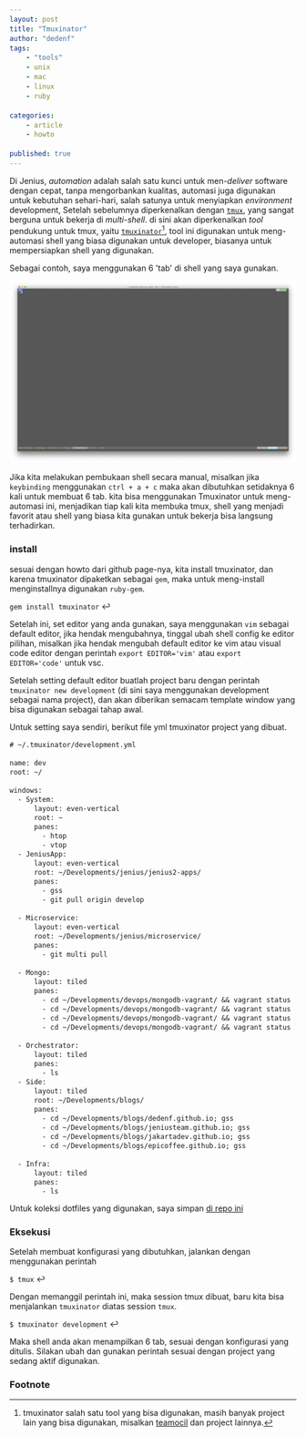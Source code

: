```yaml
---
layout: post
title: "Tmuxinator"
author: "dedenf"
tags:
    - "tools"
    - unix
    - mac
    - linux
    - ruby

categories: 
    - article
    - howto

published: true
---
```


Di Jenius, _automation_ adalah salah satu kunci untuk men-*deliver* software dengan cepat, tanpa mengorbankan kualitas, automasi juga digunakan untuk kebutuhan sehari-hari, salah satunya untuk menyiapkan _environment_ development, Setelah sebelumnya diperkenalkan dengan [`tmux`](https://jenius.tech/2018/01/30/pengenalan-tmux/), yang sangat berguna untuk bekerja di _multi-shell_. di sini akan diperkenalkan _tool_ pendukung untuk tmux, yaitu [`tmuxinator`](https://github.com/tmuxinator/tmuxinator)[^1], tool ini digunakan untuk meng-automasi shell yang biasa digunakan untuk developer, biasanya untuk mempersiapkan shell yang digunakan.

<!-- more -->

Sebagai contoh, saya menggunakan 6 'tab' di shell yang saya gunakan.

![shell](/images/posts/tmuxinator/tmuxinator.jpg)

Jika kita melakukan pembukaan shell secara manual, misalkan jika `keybinding` menggunakan `ctrl + a + c` maka akan dibutuhkan setidaknya 6 kali untuk membuat 6 tab. kita bisa menggunakan Tmuxinator untuk meng-automasi ini, menjadikan tiap kali kita membuka tmux, shell yang menjadi favorit atau shell yang biasa kita gunakan untuk bekerja bisa langsung terhadirkan.

### install
sesuai dengan howto dari github page-nya, kita install tmuxinator, dan karena tmuxinator dipaketkan sebagai `gem`, maka untuk meng-install menginstallnya digunakan `ruby-gem`.

`gem install tmuxinator` ↩

Setelah ini, set editor yang anda gunakan, saya menggunakan `vim` sebagai default editor, jika hendak mengubahnya, tinggal ubah shell config ke editor pilihan, misalkan jika hendak mengubah default editor ke vim atau visual code editor dengan perintah `export EDITOR='vim'` atau `export EDITOR='code'` untuk vsc.

Setelah setting default editor buatlah project baru dengan perintah `tmuxinator new development` (di sini saya menggunakan development sebagai nama project), dan akan diberikan semacam template window yang bisa digunakan sebagai tahap awal.

Untuk setting saya sendiri, berikut file yml tmuxinator project yang dibuat.

```
# ~/.tmuxinator/development.yml

name: dev
root: ~/

windows:
  - System:
      layout: even-vertical
      root: ~
      panes:
        - htop
        - vtop
  - JeniusApp: 
      layout: even-vertical
      root: ~/Developments/jenius/jenius2-apps/
      panes:
        - gss
        - git pull origin develop

  - Microservice:
      layout: even-vertical
      root: ~/Developments/jenius/microservice/
      panes:
        - git multi pull

  - Mongo:
      layout: tiled
      panes:
        - cd ~/Developments/devops/mongodb-vagrant/ && vagrant status
        - cd ~/Developments/devops/mongodb-vagrant/ && vagrant status
        - cd ~/Developments/devops/mongodb-vagrant/ && vagrant status
        - cd ~/Developments/devops/mongodb-vagrant/ && vagrant status

  - Orchestrator:
      layout: tiled
      panes:
        - ls
  - Side:
      layout: tiled
      root: ~/Developments/blogs/
      panes:
        - cd ~/Developments/blogs/dedenf.github.io; gss
        - cd ~/Developments/blogs/jeniusteam.github.io; gss
        - cd ~/Developments/blogs/jakartadev.github.io; gss
        - cd ~/Developments/blogs/epicoffee.github.io; gss
  
  - Infra:
      layout: tiled
      panes:
        - ls
```

Untuk koleksi dotfiles yang digunakan, saya simpan [di repo ini](https://github.com/dedenf/dotfiles)

### Eksekusi
Setelah membuat konfigurasi yang dibutuhkan, jalankan dengan menggunakan perintah 

`$ tmux` ↩

Dengan memanggil perintah ini, maka session tmux dibuat, baru kita bisa menjalankan `tmuxinator` diatas session `tmux`.

`$ tmuxinator development` ↩

Maka shell anda akan menampilkan 6 tab, sesuai dengan konfigurasi yang ditulis. Silakan ubah dan gunakan perintah sesuai dengan project yang sedang aktif digunakan.



### Footnote

[^1]:tmuxinator salah satu tool yang bisa digunakan, masih banyak project lain yang bisa digunakan, misalkan [teamocil](https://github.com/remiprev/teamocil) dan project lainnya.